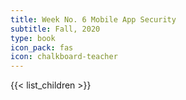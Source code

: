 ```yaml
---
title: Week No. 6 Mobile App Security
subtitle: Fall, 2020
type: book
icon_pack: fas
icon: chalkboard-teacher
---
```


{{< list_children >}}
